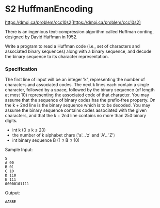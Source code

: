 # S2 HuffmanEncoding
https://dmoj.ca/problem/ccc10s2[https://dmoj.ca/problem/ccc10s2]

There is an ingenious text-compression algorithm called Huffman cording, designed by David Huffman in 1952.

Write a program to read a Huffman code (i.e., set of characters and associated binary sequences) along with a binary sequence, and decode the binary sequence to its character representation.


### Specification
The first line of input will be an integer 'k', representing the number of characters and associated codes. The next k lines each contain a single character, followed by a space, followed by the binary sequence (of length at most 10) representing the associated code of that character. You may assume that the sequence of binary codes has the prefix-free property. On the k + 2nd line is the binary sequence which is to be decoded. You may assume the binary sequence contains codes associated with the given characters, and that the k + 2nd line contains no more than 250 binary digits.

- int k (0 ≤ k ≤ 20)
- the number of k alphabet chars ('a'...'z' and 'A'...'Z')
- int binary sequence B (1 ≤ B ≤ 10)


Sample Input:
```
5
A 00
B 01
C 10
D 110
E 111
00000101111
```

Output:
```
AABBE
```
